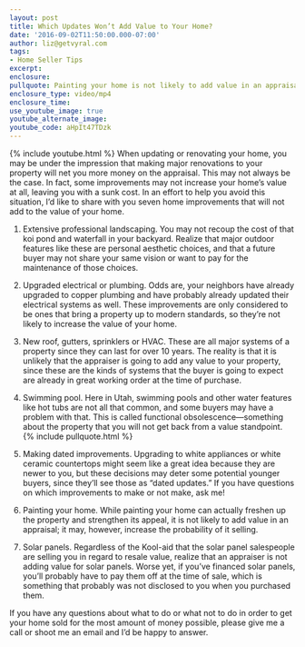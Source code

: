 ```yaml
---
layout: post
title: Which Updates Won’t Add Value to Your Home?
date: '2016-09-02T11:50:00.000-07:00'
author: liz@getvyral.com
tags:
- Home Seller Tips
excerpt:
enclosure:
pullquote: Painting your home is not likely to add value in an appraisal.
enclosure_type: video/mp4
enclosure_time:
use_youtube_image: true
youtube_alternate_image:
youtube_code: aHpIt47TDzk
---
```

{% include youtube.html %}
When updating or renovating your home, you may be under the impression that making major renovations to your property will net you more money on the appraisal. This may not always be the case. In fact, some improvements may not increase your home’s value at all, leaving you with a sunk cost. In an effort to help you avoid this situation, I’d like to share with you seven home improvements that will not add to the value of your home.

1.    Extensive professional landscaping. You may not recoup the cost of that koi pond and waterfall in your backyard. Realize that major outdoor features like these are personal aesthetic choices, and that a future buyer may not share your same vision or want to pay for the maintenance of those choices.

2.    Upgraded electrical or plumbing. Odds are, your neighbors have already upgraded to copper plumbing and have probably already updated their electrical systems as well. These improvements are only considered to be ones that bring a property up to modern standards, so they’re not likely to increase the value of your home.

3.    New roof, gutters, sprinklers or HVAC. These are all major systems of a property since they can last for over 10 years. The reality is that it is unlikely that the appraiser is going to add any value to your property, since these are the kinds of systems that the buyer is going to expect are already in great working order at the time of purchase.

4.    Swimming pool. Here in Utah, swimming pools and other water features like hot tubs are not all that common, and some buyers may have a problem with that. This is called functional obsolescence—something about the property that you will not get back from a value standpoint.
{% include pullquote.html %}
5.    Making dated improvements. Upgrading to white appliances or white ceramic countertops might seem like a great idea because they are newer to you, but these decisions may deter some potential younger buyers, since they’ll see those as “dated updates.” If you have questions on which improvements to make or not make, ask me!

6.    Painting your home. While painting your home can actually freshen up the property and strengthen its appeal, it is not likely to add value in an appraisal; it may, however, increase the probability of it selling.

7.    Solar panels. Regardless of the Kool-aid that the solar panel salespeople are selling you in regard to resale value, realize that an appraiser is not adding value for solar panels. Worse yet, if you’ve financed solar panels, you’ll probably have to pay them off at the time of sale, which is something that probably was not disclosed to you when you purchased them.

If you have any questions about what to do or what not to do in order to get your home sold for the most amount of money possible, please give me a call or shoot me an email and I’d be happy to answer.

